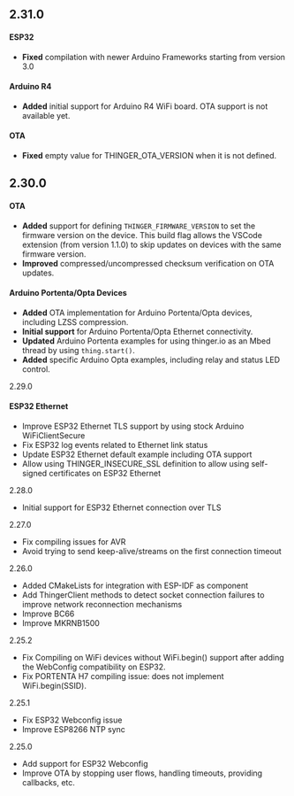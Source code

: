 ## 2.31.0

#### ESP32

- **Fixed** compilation with newer Arduino Frameworks starting from version 3.0

#### Arduino R4

- **Added** initial support for Arduino R4 WiFi board. OTA support is not available yet.


#### OTA

- **Fixed** empty value for THINGER_OTA_VERSION when it is not defined.


## 2.30.0

#### OTA

- **Added** support for defining `THINGER_FIRMWARE_VERSION` to set the firmware version on the device. This build flag allows the VSCode extension (from version 1.1.0) to skip updates on devices with the same firmware version.
- **Improved** compressed/uncompressed checksum verification on OTA updates.

#### Arduino Portenta/Opta Devices

- **Added** OTA implementation for Arduino Portenta/Opta devices, including LZSS compression.
- **Initial support** for Arduino Portenta/Opta Ethernet connectivity.
- **Updated** Arduino Portenta examples for using thinger.io as an Mbed thread by using `thing.start()`.
- **Added** specific Arduino Opta examples, including relay and status LED control.

2.29.0

#### ESP32 Ethernet 
- Improve ESP32 Ethernet TLS support by using stock Arduino WiFiClientSecure
- Fix ESP32 log events related to Ethernet link status
- Update ESP32 Ethernet default example including OTA support
- Allow using THINGER_INSECURE_SSL definition to allow using self-signed certificates on ESP32 Ethernet

2.28.0

- Initial support for ESP32 Ethernet connection over TLS

2.27.0

- Fix compiling issues for AVR
- Avoid trying to send keep-alive/streams on the first connection timeout

2.26.0

- Added CMakeLists for integration with ESP-IDF as component
- Add ThingerClient methods to detect socket connection failures to improve network reconnection mechanisms
- Improve BC66
- Improve MKRNB1500

2.25.2

- Fix Compiling on WiFi devices without WiFi.begin() support after adding the WebConfig compatibility on ESP32.
- Fix PORTENTA H7 compiling issue: does not implement WiFi.begin(SSID).

2.25.1

- Fix ESP32 Webconfig issue
- Improve ESP8266 NTP sync

2.25.0

- Add support for ESP32 Webconfig
- Improve OTA by stopping user flows, handling timeouts, providing callbacks, etc.
